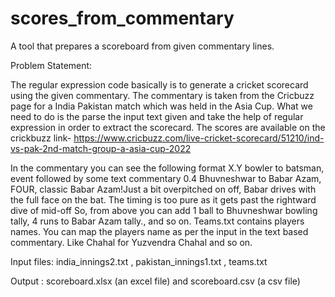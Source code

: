 # scores_from_commentary
A tool that prepares a scoreboard from given commentary lines.

Problem Statement:

The regular expression code basically is to generate a cricket scorecard using the given commentary.
The commentary is taken from the Cricbuzz page for a India Pakistan match which was held
in the Asia Cup.
What we need to do is the parse the input text given and take the help of regular
expression in order to extract the scorecard. 
The scores are available on the crickbuzz link- https://www.cricbuzz.com/live-cricket-scorecard/51210/ind-vs-pak-2nd-match-group-a-asia-cup-2022

In the commentary you can see the following format
X.Y bowler to batsman, event followed by some text commentary
0.4 Bhuvneshwar to Babar Azam, FOUR, classic Babar Azam!Just a bit overpitched on off, Babar drives
with the full face on the bat. The timing is too pure as it gets past the rightward dive of mid-off
So, from above you can add 1 ball to Bhuvneshwar bowling tally, 4 runs to Babar Azam tally., and so on.
Teams.txt contains players names. You can map the players name as per the input in the text based
commentary. Like Chahal for Yuzvendra Chahal and so on.

Input files: india_innings2.txt , pakistan_innings1.txt , teams.txt

Output : scoreboard.xlsx (an excel file) and scoreboard.csv (a csv file)

